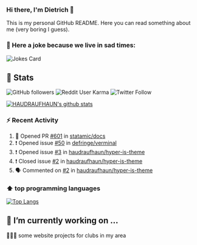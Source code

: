 ### Hi there, I'm Dietrich 👋

This is my personal GitHub README. Here you can read something about me (very boring I guess).

### 🤡 Here a joke because we live in sad times:
![Jokes Card](https://readme-jokes.vercel.app/api)

## :rocket: Stats

 ![GitHub followers](https://img.shields.io/github/followers/HAUDRAUFHAUN?label=GitHub-Followers&logo=GitHub&style=for-the-badge) ![Reddit User Karma](https://img.shields.io/reddit/user-karma/combined/haudraufhaun?logo=reddit&style=for-the-badge) ![Twitter Follow](https://img.shields.io/twitter/follow/haudraufhaun1?color=%231da1f2&logo=twitter&logoColor=%231da1f2&style=for-the-badge)
  
[![HAUDRAUFHAUN's github stats](https://github-readme-stats.vercel.app/api?username=HAUDRAUFHAUN&show_icons=true&theme=vue&hide_border=true)](https://github.com/anuraghazra/github-readme-stats)

### ⚡ Recent Activity

<!--START_SECTION:activity-->
1. 💪 Opened PR [#601](https://github.com/statamic/docs/pull/601) in [statamic/docs](https://github.com/statamic/docs)
2. ❗️ Opened issue [#50](https://github.com/defringe/verminal/issues/50) in [defringe/verminal](https://github.com/defringe/verminal)
3. ❗️ Opened issue [#3](https://github.com/haudraufhaun/hyper-is-theme/issues/3) in [haudraufhaun/hyper-is-theme](https://github.com/haudraufhaun/hyper-is-theme)
4. ❗️ Closed issue [#2](https://github.com/haudraufhaun/hyper-is-theme/issues/2) in [haudraufhaun/hyper-is-theme](https://github.com/haudraufhaun/hyper-is-theme)
5. 🗣 Commented on [#2](https://github.com/haudraufhaun/hyper-is-theme/issues/2) in [haudraufhaun/hyper-is-theme](https://github.com/haudraufhaun/hyper-is-theme)
<!--END_SECTION:activity-->

### ⬆️ top programming languages
[![Top Langs](https://github-readme-stats.vercel.app/api/top-langs/?username=HAUDRAUFHAUN&theme=vue&hide_border=true)](https://github.com/anuraghazra/github-readme-stats)

## 🔭 I’m currently working on ...

👨🏻‍💼 some website projects for clubs in my area
